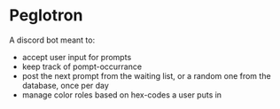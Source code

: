 # Peglotron

<p>A discord bot meant to:</p>

- accept user input for prompts
- keep track of pompt-occurrance
- post the next prompt from the waiting list, or a random one from the database, once per day
- manage color roles based on hex-codes a user puts in
